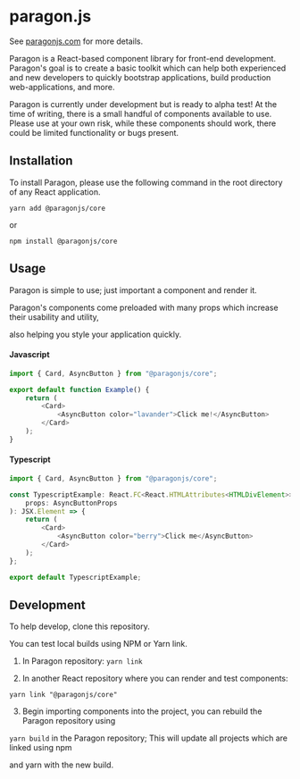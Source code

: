# paragon.js

See [paragonjs.com](https://paragonjs.com) for more details.

Paragon is a React-based component library for front-end development. Paragon's goal is to create a
basic toolkit which can help both experienced and new developers to quickly bootstrap applications,
build production web-applications, and more.

Paragon is currently under development but is ready to alpha test! At the time of writing, there is
a small handful of components available to use. Please use at your own risk, while these components
should work, there could be limited functionality or bugs present.

## Installation

To install Paragon, please use the following command in the root directory of any React application.

```
yarn add @paragonjs/core
```

or

```
npm install @paragonjs/core
```

## Usage

Paragon is simple to use; just important a component and render it.

Paragon's components come preloaded with many props which increase their usability and utility,

also helping you style your application quickly.

#### Javascript

```js
import { Card, AsyncButton } from "@paragonjs/core";

export default function Example() {
    return (
        <Card>
            <AsyncButton color="lavander">Click me!</AsyncButton>
        </Card>
    );
}
```

#### Typescript

```ts
import { Card, AsyncButton } from "@paragonjs/core";

const TypescriptExample: React.FC<React.HTMLAttributes<HTMLDivElement>> = (
    props: AsyncButtonProps
): JSX.Element => {
    return (
        <Card>
            <AsyncButton color="berry">Click me</AsyncButton>
        </Card>
    );
};

export default TypescriptExample;
```

## Development

To help develop, clone this repository.

You can test local builds using NPM or Yarn link.

1. In Paragon repository: `yarn link`

2. In another React repository where you can render and test components:

```
yarn link "@paragonjs/core"
```

3. Begin importing components into the project, you can rebuild the Paragon repository using

`yarn build` in the Paragon repository; This will update all projects which are linked using npm

and yarn with the new build.
